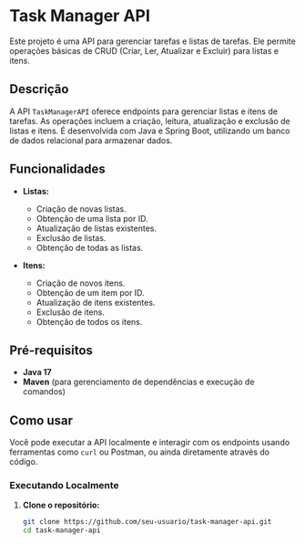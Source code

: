 # Task Manager API

Este projeto é uma API para gerenciar tarefas e listas de tarefas. Ele permite operações básicas de CRUD (Criar, Ler, Atualizar e Excluir) para listas e itens.

## Descrição

A API `TaskManagerAPI` oferece endpoints para gerenciar listas e itens de tarefas. As operações incluem a criação, leitura, atualização e exclusão de listas e itens. É desenvolvida com Java e Spring Boot, utilizando um banco de dados relacional para armazenar dados.

## Funcionalidades

- **Listas:**
    - Criação de novas listas.
    - Obtenção de uma lista por ID.
    - Atualização de listas existentes.
    - Exclusão de listas.
    - Obtenção de todas as listas.

- **Itens:**
    - Criação de novos itens.
    - Obtenção de um item por ID.
    - Atualização de itens existentes.
    - Exclusão de itens.
    - Obtenção de todos os itens.

## Pré-requisitos

- **Java 17**
- **Maven** (para gerenciamento de dependências e execução de comandos)

## Como usar

Você pode executar a API localmente e interagir com os endpoints usando ferramentas como `curl` ou Postman, ou ainda diretamente através do código.

### Executando Localmente

1. **Clone o repositório:**
   ```bash
   git clone https://github.com/seu-usuario/task-manager-api.git
   cd task-manager-api
